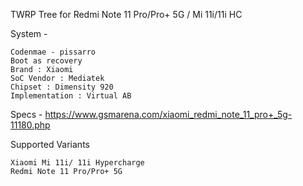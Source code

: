 TWRP Tree for Redmi Note 11 Pro/Pro+ 5G / Mi 11i/11i HC

System -

    Codenmae - pissarro
    Boot as recovery
    Brand : Xiaomi
    SoC Vendor : Mediatek
    Chipset : Dimensity 920
    Implementation : Virtual AB

Specs - https://www.gsmarena.com/xiaomi_redmi_note_11_pro+_5g-11180.php

Supported Variants

    Xiaomi Mi 11i/ 11i Hypercharge
    Redmi Note 11 Pro/Pro+ 5G

